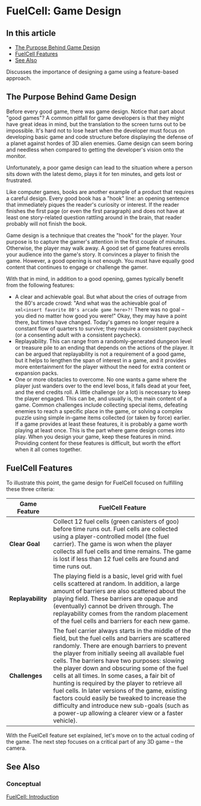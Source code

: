 # FuelCell: Game Design

## In this article

- [The Purpose Behind Game Design]()
- [FuelCell Features]()
- [See Also]()

Discusses the importance of designing a game using a feature-based approach.

## The Purpose Behind Game Design

Before every good game, there was game design. Notice that part about "good games"? A common pitfall for game developers is that they might have great ideas in mind, but the translation to the screen turns out to be impossible. It's hard not to lose heart when the developer must focus on developing basic game and code structure before displaying the defense of a planet against hordes of 3D alien enemies. Game design can seem boring and needless when compared to getting the developer's vision onto the monitor.

Unfortunately, a poor game design can lead to the situation where a person sits down with the latest demo, plays it for ten minutes, and gets lost or frustrated.

Like computer games, books are another example of a product that requires a careful design. Every good book has a "hook" line: an opening sentence that immediately piques the reader's curiosity or interest. If the reader finishes the first page (or even the first paragraph) and does not have at least one story-related question rattling around in the brain, that reader probably will not finish the book.

Game design is a technique that creates the "hook" for the player. Your purpose is to capture the gamer's attention in the first couple of minutes. Otherwise, the player may walk away. A good set of game features enrolls your audience into the game's story. It convinces a player to finish the game. However, a good opening is not enough. You must have equally good content that continues to engage or challenge the gamer.

With that in mind, in addition to a good opening, games typically benefit from the following features:

- A clear and achievable goal. But what about the cries of outrage from the 80's arcade crowd: "And what was the achievable goal of ```xml<insert favorite 80's arcade game here>?!``` There was no goal – you died no matter how good you were!" Okay, they may have a point there, but times have changed. Today's games no longer require a constant flow of quarters to survive; they require a consistent paycheck (or a consenting adult with a consistent paycheck).
- Replayability. This can range from a randomly-generated dungeon level or treasure pile to an ending that depends on the actions of the player. It can be argued that replayability is not a requirement of a good game, but it helps to lengthen the span of interest in a game, and it provides more entertainment for the player without the need for extra content or expansion packs.
- One or more obstacles to overcome. No one wants a game where the player just wanders over to the end level boss, it falls dead at your feet, and the end credits roll. A little challenge (or a lot) is necessary to keep the player engaged. This can be, and usually is, the main content of a game. Common challenges include collecting special items, defeating enemies to reach a specific place in the game, or solving a complex puzzle using simple in-game items collected (or taken by force) earlier.
If a game provides at least these features, it is probably a game worth playing at least once. This is the part where game design comes into play. When you design your game, keep these features in mind. Providing content for these features is difficult, but worth the effort when it all comes together.

## FuelCell Features

To illustrate this point, the game design for FuelCell focused on fulfilling these three criteria:

|Game Feature|FuelCell Feature|
|-|-|
|**Clear Goal**|Collect 12 fuel cells (green canisters of goo) before time runs out. Fuel cells are collected using a player-controlled model (the fuel carrier). The game is won when the player collects all fuel cells and time remains. The game is lost if less than 12 fuel cells are found and time runs out.|
|**Replayability**|The playing field is a basic, level grid with fuel cells scattered at random. In addition, a large amount of barriers are also scattered about the playing field. These barriers are opaque and (eventually) cannot be driven through. The replayability comes from the random placement of the fuel cells and barriers for each new game.|
|**Challenges**|The fuel carrier always starts in the middle of the field, but the fuel cells and barriers are scattered randomly. There are enough barriers to prevent the player from initially seeing all available fuel cells. The barriers have two purposes: slowing the player down and obscuring some of the fuel cells at all times. In some cases, a fair bit of hunting is required by the player to retrieve all fuel cells. In later versions of the game, existing factors could easily be tweaked to increase the difficulty and introduce new sub-goals (such as a power-up allowing a clearer view or a faster vehicle).|

With the FuelCell feature set explained, let's move on to the actual coding of the game. The next step focuses on a critical part of any 3D game – the camera.

## See Also

### Conceptual

[FuelCell: Introduction](../README.md)
